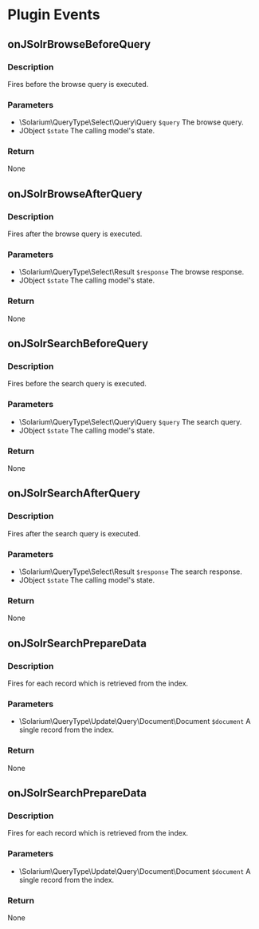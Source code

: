 # Plugin Events

## onJSolrBrowseBeforeQuery

### Description
Fires before the browse query is executed.

### Parameters
* \Solarium\QueryType\Select\Query\Query ```$query``` The browse query.
* JObject ```$state``` The calling model's state.

### Return
None

## onJSolrBrowseAfterQuery

### Description
Fires after the browse query is executed.

### Parameters
* \Solarium\QueryType\Select\Result ```$response``` The browse response.
* JObject ```$state``` The calling model's state.

### Return
None

## onJSolrSearchBeforeQuery

### Description
Fires before the search query is executed.

### Parameters
* \Solarium\QueryType\Select\Query\Query ```$query``` The search query.
* JObject ```$state``` The calling model's state.

### Return
None

## onJSolrSearchAfterQuery

### Description
Fires after the search query is executed.

### Parameters
* \Solarium\QueryType\Select\Result ```$response``` The search response.
* JObject ```$state``` The calling model's state.

### Return
None

## onJSolrSearchPrepareData

### Description
Fires for each record which is retrieved from the index.

### Parameters
* \Solarium\QueryType\Update\Query\Document\Document ```$document``` A single record from the index.

### Return
None

## onJSolrSearchPrepareData

### Description
Fires for each record which is retrieved from the index.

### Parameters
* \Solarium\QueryType\Update\Query\Document\Document ```$document``` A single record from the index.

### Return
None
